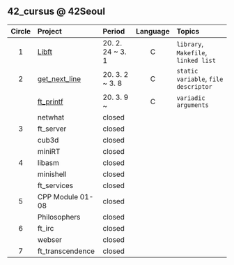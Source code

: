 ## 42_cursus @ 42Seoul

| Circle | Project | Period | Language | Topics |
|:---:|:---|:---|:---:|:---|
| 1 | [Libft](./libft) | 20. 2. 24 ~ 3. 1 | C | `library`, `Makefile`, `linked list` |
| 2 | [get_next_line](./get_next_line) | 20. 3. 2 ~ 3. 8 | C | `static variable`, `file descriptor` |
|   | [ft_printf](./ft_printf) | 20. 3. 9 ~ | C | `variadic arguments` |
|   | netwhat | closed |  |  |
| 3 | ft_server | closed |  |  |
|   | cub3d | closed |  |  |
|   | miniRT | closed |  |  |
| 4 | libasm | closed |  |  |
|   | minishell | closed |  |  |
|   | ft_services | closed |  |  |
| 5 | CPP Module 01-08 | closed |  |  |
|   | Philosophers | closed |  |  |
| 6 | ft_irc | closed |  |  |
|   | webser | closed |  |  |
| 7 | ft_transcendence | closed |  |  |
